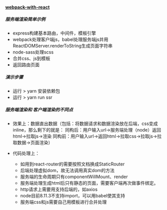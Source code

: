 #### [webpack-with-react](https://github.com/RongMine/webpack-with-react/tree/ssr "地址")
##### 服务端渲染简单示例
- express构建基本路由，中间件，模板引擎
- webpack处理客户端js，babel处理服务端js并用ReactDOMServer.renderToString生成页面字符串
- node-sass处理scss
- 合并css、js到模板
- 返回路由页面

##### 演示步骤
- 运行 > yarn  安装依赖包
- 运行 > yarn run ssr

##### 服务端渲染和 客户端渲染的不同点

- 效果上：数据直出数据（包括：将数据请求和数据渲染放在后端，css变成inline，那么剩下的就是：
      同构后：用户输入url→服务端处理（node）返回html→拉取js→渲染
      同构前：用户输入url→返回html→拉取css→拉取js→拉取数据→页面渲染）

- 代码处理上：
  - 如用到react-router的需要按照文档换成StaticRouter
  - 后端处理虚拟dom，故无法调用真实dom的方法
  - 服务端的生命周期只有componentWillMount、render
  - 服务端处理生成html后只有静态的页面，需要客户端再次做事件绑定。
  - http请求上需要用支持后端的，如axios
  - node目前8.11.3不支持import，可以用babel使其支持
  - 服务端css和js需要自己用模板进行合并处理